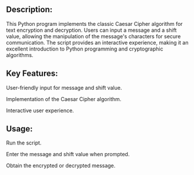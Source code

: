## Description:

This Python program implements the classic Caesar Cipher algorithm for text encryption and decryption. Users can input a message and a shift value, allowing the manipulation of the message's characters for secure communication. The script provides an interactive experience, making it an excellent introduction to Python programming and cryptographic algorithms.



## Key Features:

User-friendly input for message and shift value.

Implementation of the Caesar Cipher algorithm.

Interactive user experience.



## Usage:

Run the script.

Enter the message and shift value when prompted.

Obtain the encrypted or decrypted message.
